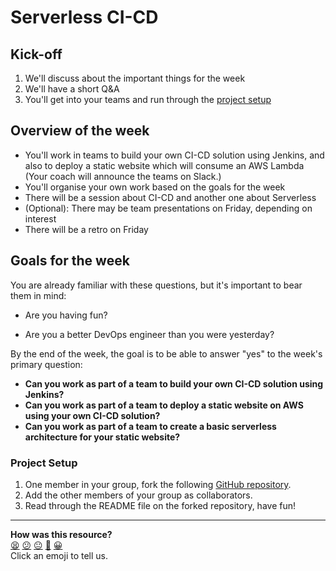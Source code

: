 # Serverless CI-CD

## Kick-off

1. We'll discuss about the important things for the week
2. We'll have a short Q&A
3. You'll get into your teams and run through the [project setup](#project-setup)

## Overview of the week

- You'll work in teams to build your own CI-CD solution using Jenkins, and also to deploy a static website which will consume an AWS Lambda (Your coach will announce the teams on Slack.)
- You'll organise your own work based on the goals for the week
- There will be a session about CI-CD and another one about Serverless
- (Optional): There may be team presentations on Friday, depending on interest
- There will be a retro on Friday

## Goals for the week
You are already familiar with these questions, but it's important to bear them in mind:

* Are you having fun?

* Are you a better DevOps engineer than you were yesterday?

By the end of the week, the goal is to be able to answer "yes" to the week's primary question:

* **Can you work as part of a team to build your own CI-CD solution using Jenkins?**
* **Can you work as part of a team to deploy a static website on AWS using your own CI-CD solution?**
* **Can you work as part of a team to create a basic serverless architecture for your static website?**

### Project Setup
1. One member in your group, fork the following [GitHub repository](https://github.com/makersacademy/serverless-cicd).
2. Add the other members of your group as collaborators.
3. Read through the README file on the forked repository, have fun!

<!-- BEGIN GENERATED SECTION DO NOT EDIT -->

---

**How was this resource?**  
[😫](https://airtable.com/shrUJ3t7KLMqVRFKR?prefill_Repository=devops-course&prefill_File=serverless-cicd/README.md&prefill_Sentiment=😫) [😕](https://airtable.com/shrUJ3t7KLMqVRFKR?prefill_Repository=devops-course&prefill_File=serverless-cicd/README.md&prefill_Sentiment=😕) [😐](https://airtable.com/shrUJ3t7KLMqVRFKR?prefill_Repository=devops-course&prefill_File=serverless-cicd/README.md&prefill_Sentiment=😐) [🙂](https://airtable.com/shrUJ3t7KLMqVRFKR?prefill_Repository=devops-course&prefill_File=serverless-cicd/README.md&prefill_Sentiment=🙂) [😀](https://airtable.com/shrUJ3t7KLMqVRFKR?prefill_Repository=devops-course&prefill_File=serverless-cicd/README.md&prefill_Sentiment=😀)  
Click an emoji to tell us.

<!-- END GENERATED SECTION DO NOT EDIT -->
